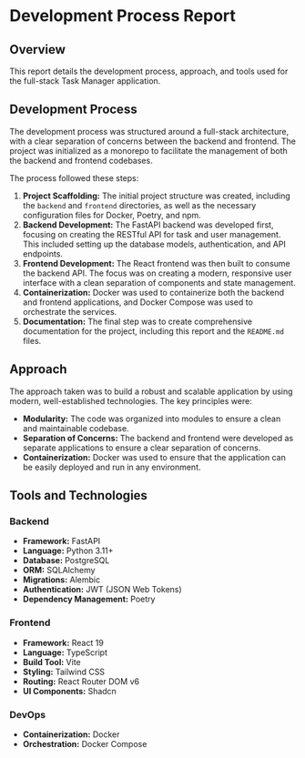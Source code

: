 # Development Process Report

## Overview

This report details the development process, approach, and tools used for the full-stack Task Manager application.

## Development Process

The development process was structured around a full-stack architecture, with a clear separation of concerns between the backend and frontend. The project was initialized as a monorepo to facilitate the management of both the backend and frontend codebases.

The process followed these steps:

1.  **Project Scaffolding:** The initial project structure was created, including the `backend` and `frontend` directories, as well as the necessary configuration files for Docker, Poetry, and npm.
2.  **Backend Development:** The FastAPI backend was developed first, focusing on creating the RESTful API for task and user management. This included setting up the database models, authentication, and API endpoints.
3.  **Frontend Development:** The React frontend was then built to consume the backend API. The focus was on creating a modern, responsive user interface with a clean separation of components and state management.
4.  **Containerization:** Docker was used to containerize both the backend and frontend applications, and Docker Compose was used to orchestrate the services.
5.  **Documentation:** The final step was to create comprehensive documentation for the project, including this report and the `README.md` files.

## Approach

The approach taken was to build a robust and scalable application by using modern, well-established technologies. The key principles were:

*   **Modularity:** The code was organized into modules to ensure a clean and maintainable codebase.
*   **Separation of Concerns:** The backend and frontend were developed as separate applications to ensure a clear separation of concerns.
*   **Containerization:** Docker was used to ensure that the application can be easily deployed and run in any environment.

## Tools and Technologies

### Backend

*   **Framework:** FastAPI
*   **Language:** Python 3.11+
*   **Database:** PostgreSQL
*   **ORM:** SQLAlchemy
*   **Migrations:** Alembic
*   **Authentication:** JWT (JSON Web Tokens)
*   **Dependency Management:** Poetry

### Frontend

*   **Framework:** React 19
*   **Language:** TypeScript
*   **Build Tool:** Vite
*   **Styling:** Tailwind CSS
*   **Routing:** React Router DOM v6
*   **UI Components:** Shadcn

### DevOps

*   **Containerization:** Docker
*   **Orchestration:** Docker Compose
